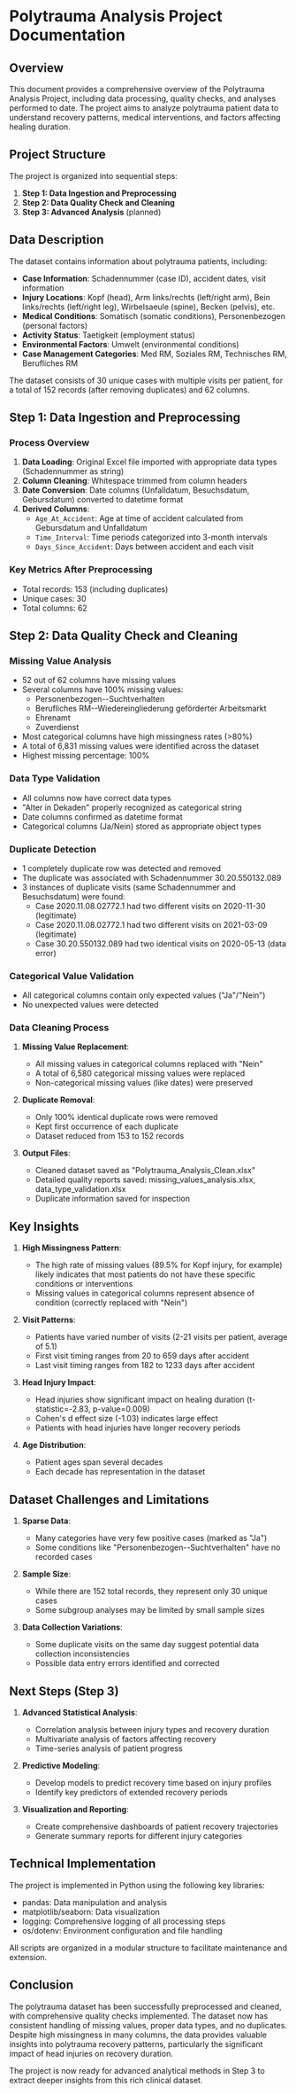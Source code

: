 # Polytrauma Analysis Project Documentation

## Overview

This document provides a comprehensive overview of the Polytrauma Analysis Project, including data processing, quality checks, and analyses performed to date. The project aims to analyze polytrauma patient data to understand recovery patterns, medical interventions, and factors affecting healing duration.

## Project Structure

The project is organized into sequential steps:

1. **Step 1: Data Ingestion and Preprocessing**
2. **Step 2: Data Quality Check and Cleaning**
3. **Step 3: Advanced Analysis** (planned)

## Data Description

The dataset contains information about polytrauma patients, including:

- **Case Information**: Schadennummer (case ID), accident dates, visit information
- **Injury Locations**: Kopf (head), Arm links/rechts (left/right arm), Bein links/rechts (left/right leg), Wirbelsaeule (spine), Becken (pelvis), etc.
- **Medical Conditions**: Somatisch (somatic conditions), Personenbezogen (personal factors)
- **Activity Status**: Taetigkeit (employment status)
- **Environmental Factors**: Umwelt (environmental conditions)
- **Case Management Categories**: Med RM, Soziales RM, Technisches RM, Berufliches RM

The dataset consists of 30 unique cases with multiple visits per patient, for a total of 152 records (after removing duplicates) and 62 columns.

## Step 1: Data Ingestion and Preprocessing

### Process Overview

1. **Data Loading**: Original Excel file imported with appropriate data types (Schadennummer as string)
2. **Column Cleaning**: Whitespace trimmed from column headers
3. **Date Conversion**: Date columns (Unfalldatum, Besuchsdatum, Gebursdatum) converted to datetime format
4. **Derived Columns**:
   - `Age_At_Accident`: Age at time of accident calculated from Gebursdatum and Unfalldatum
   - `Time_Interval`: Time periods categorized into 3-month intervals
   - `Days_Since_Accident`: Days between accident and each visit

### Key Metrics After Preprocessing

- Total records: 153 (including duplicates)
- Unique cases: 30
- Total columns: 62

## Step 2: Data Quality Check and Cleaning

### Missing Value Analysis

- 52 out of 62 columns have missing values
- Several columns have 100% missing values:
  - Personenbezogen--Suchtverhalten
  - Berufliches RM--Wiedereingliederung geförderter Arbeitsmarkt
  - Ehrenamt
  - Zuverdienst
- Most categorical columns have high missingness rates (>80%)
- A total of 6,831 missing values were identified across the dataset
- Highest missing percentage: 100%

### Data Type Validation

- All columns now have correct data types
- "Alter in Dekaden" properly recognized as categorical string
- Date columns confirmed as datetime format
- Categorical columns (Ja/Nein) stored as appropriate object types

### Duplicate Detection

- 1 completely duplicate row was detected and removed
- The duplicate was associated with Schadennummer 30.20.550132.089
- 3 instances of duplicate visits (same Schadennummer and Besuchsdatum) were found:
  - Case 2020.11.08.02772.1 had two different visits on 2020-11-30 (legitimate)
  - Case 2020.11.08.02772.1 had two different visits on 2021-03-09 (legitimate)
  - Case 30.20.550132.089 had two identical visits on 2020-05-13 (data error)

### Categorical Value Validation

- All categorical columns contain only expected values ("Ja"/"Nein")
- No unexpected values were detected

### Data Cleaning Process

1. **Missing Value Replacement**:
   - All missing values in categorical columns replaced with "Nein"
   - A total of 6,580 categorical missing values were replaced
   - Non-categorical missing values (like dates) were preserved

2. **Duplicate Removal**:
   - Only 100% identical duplicate rows were removed
   - Kept first occurrence of each duplicate
   - Dataset reduced from 153 to 152 records

3. **Output Files**:
   - Cleaned dataset saved as "Polytrauma_Analysis_Clean.xlsx"
   - Detailed quality reports saved: missing_values_analysis.xlsx, data_type_validation.xlsx
   - Duplicate information saved for inspection

## Key Insights

1. **High Missingness Pattern**:
   - The high rate of missing values (89.5% for Kopf injury, for example) likely indicates that most patients do not have these specific conditions or interventions
   - Missing values in categorical columns represent absence of condition (correctly replaced with "Nein")

2. **Visit Patterns**:
   - Patients have varied number of visits (2-21 visits per patient, average of 5.1)
   - First visit timing ranges from 20 to 659 days after accident
   - Last visit timing ranges from 182 to 1233 days after accident

3. **Head Injury Impact**:
   - Head injuries show significant impact on healing duration (t-statistic=-2.83, p-value=0.009)
   - Cohen's d effect size (-1.03) indicates large effect
   - Patients with head injuries have longer recovery periods

4. **Age Distribution**:
   - Patient ages span several decades
   - Each decade has representation in the dataset

## Dataset Challenges and Limitations

1. **Sparse Data**:
   - Many categories have very few positive cases (marked as "Ja")
   - Some conditions like "Personenbezogen--Suchtverhalten" have no recorded cases

2. **Sample Size**:
   - While there are 152 total records, they represent only 30 unique cases
   - Some subgroup analyses may be limited by small sample sizes

3. **Data Collection Variations**:
   - Some duplicate visits on the same day suggest potential data collection inconsistencies
   - Possible data entry errors identified and corrected

## Next Steps (Step 3)

1. **Advanced Statistical Analysis**:
   - Correlation analysis between injury types and recovery duration
   - Multivariate analysis of factors affecting recovery
   - Time-series analysis of patient progress

2. **Predictive Modeling**:
   - Develop models to predict recovery time based on injury profiles
   - Identify key predictors of extended recovery periods

3. **Visualization and Reporting**:
   - Create comprehensive dashboards of patient recovery trajectories
   - Generate summary reports for different injury categories

## Technical Implementation

The project is implemented in Python using the following key libraries:
- pandas: Data manipulation and analysis
- matplotlib/seaborn: Data visualization
- logging: Comprehensive logging of all processing steps
- os/dotenv: Environment configuration and file handling

All scripts are organized in a modular structure to facilitate maintenance and extension.

## Conclusion

The polytrauma dataset has been successfully preprocessed and cleaned, with comprehensive quality checks implemented. The dataset now has consistent handling of missing values, proper data types, and no duplicates. Despite high missingness in many columns, the data provides valuable insights into polytrauma recovery patterns, particularly the significant impact of head injuries on recovery duration.

The project is now ready for advanced analytical methods in Step 3 to extract deeper insights from this rich clinical dataset.
